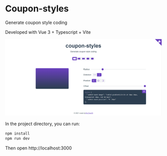 # Coupon-styles

Generate coupon style coding

Developed with Vue 3 + Typescript + Vite

![image](./screenshots/index.png)

<!-- [online preview](https://coupon.codelabo.cn) -->

In the project directory, you can run:

```bash
npm install
npm run dev
```

Then open http://localhost:3000

<!-- ↓ Reference -->
<!-- https://github.com/XboxYan/coupon -->
